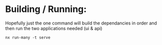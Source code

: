 # Building / Running:

Hopefully just the one command will build the dependancies in order and then run the two applications needed (ui & api)

`nx run-many -t serve`